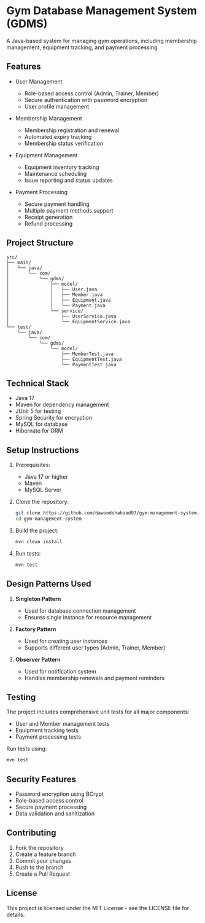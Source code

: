 # Gym Database Management System (GDMS)

A Java-based system for managing gym operations, including membership management, equipment tracking, and payment processing.

## Features

- User Management
  - Role-based access control (Admin, Trainer, Member)
  - Secure authentication with password encryption
  - User profile management

- Membership Management
  - Membership registration and renewal
  - Automated expiry tracking
  - Membership status verification

- Equipment Management
  - Equipment inventory tracking
  - Maintenance scheduling
  - Issue reporting and status updates

- Payment Processing
  - Secure payment handling
  - Multiple payment methods support
  - Receipt generation
  - Refund processing

## Project Structure

```
src/
├── main/
│   └── java/
│       └── com/
│           └── gdms/
│               ├── model/
│               │   ├── User.java
│               │   ├── Member.java
│               │   ├── Equipment.java
│               │   └── Payment.java
│               └── service/
│                   ├── UserService.java
│                   └── EquipmentService.java
└── test/
    └── java/
        └── com/
            └── gdms/
                └── model/
                    ├── MemberTest.java
                    ├── EquipmentTest.java
                    └── PaymentTest.java
```

## Technical Stack

- Java 17
- Maven for dependency management
- JUnit 5 for testing
- Spring Security for encryption
- MySQL for database
- Hibernate for ORM

## Setup Instructions

1. Prerequisites:
   - Java 17 or higher
   - Maven
   - MySQL Server

2. Clone the repository:
   ```bash
   git clone https://github.com/dawoodshahzad07/gym-management-system.git
   cd gym-management-system
   ```

3. Build the project:
   ```bash
   mvn clean install
   ```

4. Run tests:
   ```bash
   mvn test
   ```

## Design Patterns Used

1. **Singleton Pattern**
   - Used for database connection management
   - Ensures single instance for resource management

2. **Factory Pattern**
   - Used for creating user instances
   - Supports different user types (Admin, Trainer, Member)

3. **Observer Pattern**
   - Used for notification system
   - Handles membership renewals and payment reminders

## Testing

The project includes comprehensive unit tests for all major components:

- User and Member management tests
- Equipment tracking tests
- Payment processing tests

Run tests using:
```bash
mvn test
```

## Security Features

- Password encryption using BCrypt
- Role-based access control
- Secure payment processing
- Data validation and sanitization

## Contributing

1. Fork the repository
2. Create a feature branch
3. Commit your changes
4. Push to the branch
5. Create a Pull Request

## License

This project is licensed under the MIT License - see the LICENSE file for details. 
